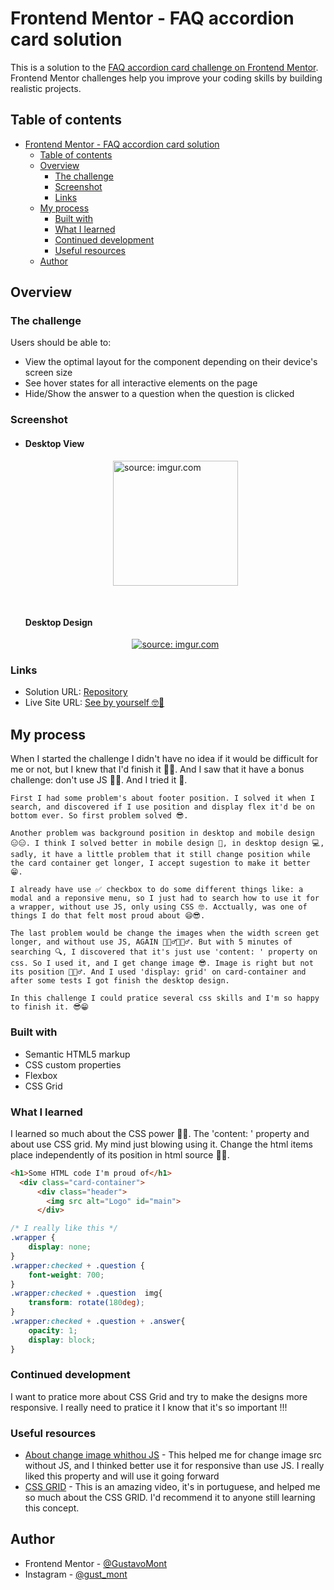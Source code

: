 # Frontend Mentor - FAQ accordion card solution

This is a solution to the [FAQ accordion card challenge on Frontend Mentor](https://www.frontendmentor.io/challenges/faq-accordion-card-XlyjD0Oam). Frontend Mentor challenges help you improve your coding skills by building realistic projects. 

## Table of contents

- [Frontend Mentor - FAQ accordion card solution](#frontend-mentor---faq-accordion-card-solution)
  - [Table of contents](#table-of-contents)
  - [Overview](#overview)
    - [The challenge](#the-challenge)
    - [Screenshot](#screenshot)
    - [Links](#links)
  - [My process](#my-process)
    - [Built with](#built-with)
    - [What I learned](#what-i-learned)
    - [Continued development](#continued-development)
    - [Useful resources](#useful-resources)
  - [Author](#author)
  

## Overview

### The challenge

Users should be able to:

- View the optimal layout for the component depending on their device's screen size
- See hover states for all interactive elements on the page
- Hide/Show the answer to a question when the question is clicked

### Screenshot

- #### Desktop View
    <div style="display: flex; justify-content: center; margin-bottom: 50px;">
      <a href="https://imgur.com/GgDpnwt"><img src="https://i.imgur.com/GgDpnwt.gif" title="source: imgur.com" / width="200"></a>
    </div>

    #### Desktop Design
    <div style="display: flex; justify-content: center; margin-top: 10px;">
      <a href="https://imgur.com/nv7pwHE"><img src="https://i.imgur.com/nv7pwHE.gif" title="source: imgur.com" /></a>
    </div>

### Links

- Solution URL: [Repository](https://github.com/GustavoMont/faq-accordion-card-main)
- Live Site URL: [See by yourself 🤓👀](https://gustavomont.github.io/faq-accordion-card-main/)

## My process
  When I started the challenge I didn't have no idea if it would be difficult for me or not, but I knew that I'd finish it 🧐😼. And I saw that it have a bonus challenge: don't use JS 🤔😲. And I tried it 🧐.
  
    First I had some problem's about footer position. I solved it when I search, and discovered if I use position and display flex it'd be on bottom ever. So first problem solved 😎.

    Another problem was background position in desktop and mobile design 😑😑. I think I solved better in mobile design 📱, in desktop design 💻, sadly, it have a little problem that it still change position while the card container get longer, I accept sugestion to make it better 😁.

    I already have use ✅ checkbox to do some different things like: a modal and a reponsive menu, so I just had to search how to use it for a wrapper, without use JS, only using CSS 🤓. Acctually, was one of things I do that felt most proud about 😄😎. 

    The last problem would be change the images when the width screen get longer, and without use JS, AGAIN 🤦🏽‍♂️🤦🏽‍♂️. But with 5 minutes of searching 🔍, I discovered that it's just use 'content: ' property on css. So I used it, and I get change image 😎. Image is right but not its position 🤦🏽‍♂️. And I used 'display: grid' on card-container and after some tests I got finish the desktop design. 

    In this challenge I could pratice several css skills and I'm so happy to finish it. 😎😁


### Built with

- Semantic HTML5 markup 
- CSS custom properties
- Flexbox
- CSS Grid
  
### What I learned

  I learned so much about the CSS power 🤯🤯. The 'content: ' property and about use CSS grid. My mind just blowing using it. Change the html items place independently of its position in html source 🤯🤓. 

```html
<h1>Some HTML code I'm proud of</h1>
  <div class="card-container">
      <div class="header">
        <img src alt="Logo" id="main">
      </div>
```

```css
/* I really like this */
.wrapper {
    display: none;
}
.wrapper:checked + .question {
    font-weight: 700;
}
.wrapper:checked + .question  img{
    transform: rotate(180deg);
}
.wrapper:checked + .question + .answer{
    opacity: 1;
    display: block;
} 
```
### Continued development

I want to pratice more about CSS Grid and try to make the designs more responsive.  I really need to pratice it I know that it's so important !!!

### Useful resources

- [About change image whithou JS](https://stackoverflow.com/questions/18032220/css-change-image-src-on-imghover) - This helped me for change image src without JS, and I thinked better use it for responsive than use JS. I really liked this property and will use it going forward
- [CSS GRID](https://www.youtube.com/watch?v=HN1UjzRSdBk&t=1836s) - This is an amazing video, it's in portuguese, and helped me so much about the CSS GRID. I'd recommend it to anyone still learning this concept.  

## Author

- Frontend Mentor - [@GustavoMont](https://www.frontendmentor.io/profile/GustavoMont)
- Instagram - [@gust_mont](https://www.instagram.com/gust_mont/)



